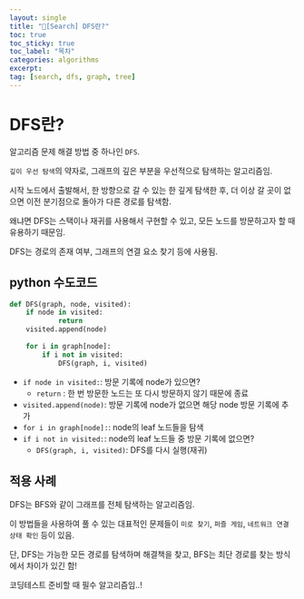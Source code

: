 ```yaml
---
layout: single
title: "📘[Search] DFS란?"
toc: true
toc_sticky: true
toc_label: "목차"
categories: algorithms
excerpt:
tag: [search, dfs, graph, tree]
---
```


# DFS란?

알고리즘 문제 해결 방법 중 하나인 `DFS`.

`깊이 우선 탐색`의 약자로, 그래프의 깊은 부분을 우선적으로 탐색하는 알고리즘임.

시작 노드에서 출발해서, 한 방향으로 갈 수 있는 한 깊게 탐색한 후, 더 이상 갈 곳이 없으면 이전 분기점으로 돌아가 다른 경로를 탐색함.

왜냐면 DFS는 스택이나 재귀를 사용해서 구현할 수 있고, 모든 노드를 방문하고자 할 때 유용하기 때문임.

DFS는 경로의 존재 여부, 그래프의 연결 요소 찾기 등에 사용됨.

## python 수도코드

```python
def DFS(graph, node, visited):
    if node in visited:
		    return
   	visited.append(node)
   	
   	for i in graph[node]:
   	    if i not in visited:
   	        DFS(graph, i, visited)
```

- `if node in visited:`: 방문 기록에 node가 있으면?
    - `return` : 한 번 방문한 노드는 또 다시 방문하지 않기 때문에 종료
- `visited.append(node)`: 방문 기록에 node가 없으면 해당 node 방문 기록에 추가
- `for i in graph[node]:`: node의 leaf 노드들을 탐색
- `if i not in visited:`: node의 leaf 노드들 중  방문 기록에 없으면?
    - `DFS(graph, i, visited)`: DFS를 다시 실행(재귀)

## 적용 사례

DFS는 BFS와 같이 그래프를 전체 탐색하는 알고리즘임.

이 방법들을 사용하여 풀 수 있는 대표적인 문제들이 `미로 찾기`, `퍼즐 게임`, `네트워크 연결 상태 확인` 등이 있음.

단, DFS는 가능한 모든 경로를 탐색하며 해결책을 찾고, BFS는 최단 경로를 찾는 방식에서 차이가 있긴 함!

코딩테스트 준비할 때 필수 알고리즘임..!